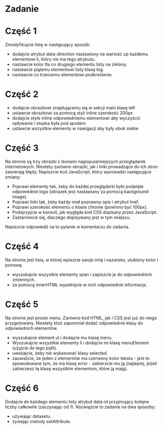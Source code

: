 # Zadanie


# Część 1
Zmodyfikujcie listę w następujący sposób:
- dodajcie atrybut data-direction nastawiony na wartość up każdemu elementowi li, który nie ma tego atrybutu.
- nastawcie kolor tła co drugiego elementu listy na zielony.
- nastawcie piątemu elementowi listy klasę big.
- nastawcie co trzeciemu elementowi podkreślenie.

# Część 2
- dodajcie obrazkowi znajdującemu się w sekcji main klasę left
- ustawcie obrazkowi za pomocą styli inline szerokość 200px
- dodajcie style inline odpowiedniemu elementowi aby wyczyścić opływanie i stopka była pod spodem
- ustawcie wszystkie elementy w nawigacji aby były obok siebie

# Część 3
Na stronie są trzy obrazki z ikonami najpopularniejszych przeglądarek internetowych.
Niestety zarówno obrazki, jak i linki prowadzące do ich stron zawierają błędy.
Napiszcie kod JavaScript, który wprowadzi następujące zmiany:
- Poprawi elementy tak, żeby do każdej przeglądarki było podpięte odpowiednie logo (obrazek jest nastawiany za pomocą background-image).
- Poprawi linki tak, żeby każdy miał poprawny opis i atrybut href.
- Poprawi szerokość elementu o klasie chrome (powinno być 100px).
- Podejrzyjcie w konsoli, jak wygląda kod CSS dopisany przez JavaScript.
- Zastanówcie się, dlaczego dopisywany jest w tym miejscu.

 Napiszcie odpowiedź na to pytanie w komentarzu do zadania.

# Część 4
Na stronie jest lista, w której wpiszcie swoje imię i nazwisko, ulubiony kolor i potrawę.
- wyszukajcie wszystkie elementy span i zapiszcie je do odpowiednich zmiennych.
- za pomocą innerHTML wypełnijcie w nich odpowiednie informacje.

# Część 5
Na stronie jest proste menu.
Zarówno kod HTML, jak i CSS jest już do niego przygotowany.
Niestety ktoś zapomniał dodać odpowiednie klasy do odpowiednich elementów.

- wyszukajcie element ul i dodajcie mu klasę menu.
- Wyszukajcie wszystkie elementy li i dodajcie im klasę menuElement (użyjcie do tego pętli).
- uważajcie, żeby nie wykasować klasy selected.
- zauważcie, że jeden z elementów ma czerwony kolor tekstu - jest to spowodowane tym, że ma klasę error - zabierzcie mu ją (najlepiej, jeżeli zabierzesz tę klasę wszystkim elementom, które ją mają).

# Część 6
Dodajcie do każdego elementu listy atrybut data-id przyjmujący kolejne liczby całkowite (zaczynając od 1).
Rozwiążcie to zadanie na dwa sposoby:
- używając datasetu.
- żywając metody setAttribute.

